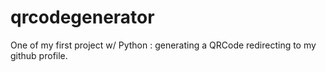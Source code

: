 # qrcodegenerator
One of my first project w/ Python : generating a QRCode redirecting to my github profile.
